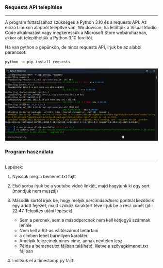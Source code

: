 ### Requests API telepítése
--------------------------

A program futtatásához szükséges a Python 3.10 és a requests API.
Az előző Linuxon alapból telepítve van, Windowson, ha letöltjük a Visual Studio Code alkalmazást vagy megkeressük a Microsoft Store webáruházban, akkor ott telepíthetjük a Python 3.10 fordítót.

Ha van python a gépünkön, de nincs requests API, írjuk be az alábbi parancsot:

```bash
python -m pip install requests
```

![Konzolos letöltés](./media/requestletoltes.png)

### Program használata
-------------------

Lépések:
1. Nyissuk meg a bemenet.txt fájlt
2. Első sorba írjuk be a youtube videó linkjét, majd hagyjunk ki egy sort (mondjuk nem muszáj)
3. Második sortól írjuk be, hogy melyik *perc*:*másodperc* pontnál kezdődik egy adott fejezet, majd szóköz karaktert téve írjuk be a rész címét (pl.: 22:47 Telepités utáni lépések)
   - Sem a percnek, sem a másodpercnek nem kell kétjegyű számnak lennie
   - Nem kell a 60-as váltószámot betartani
   - a címben lehet bármilyen karakter
   - Amelyik fejezetnek nincs címe, annak névtelen lesz
   - Példa a bemenet.txt fájlban található, illetve a szövegkimenet.txt fájlban

4. Indítsuk el a timestamp.py fájlt.